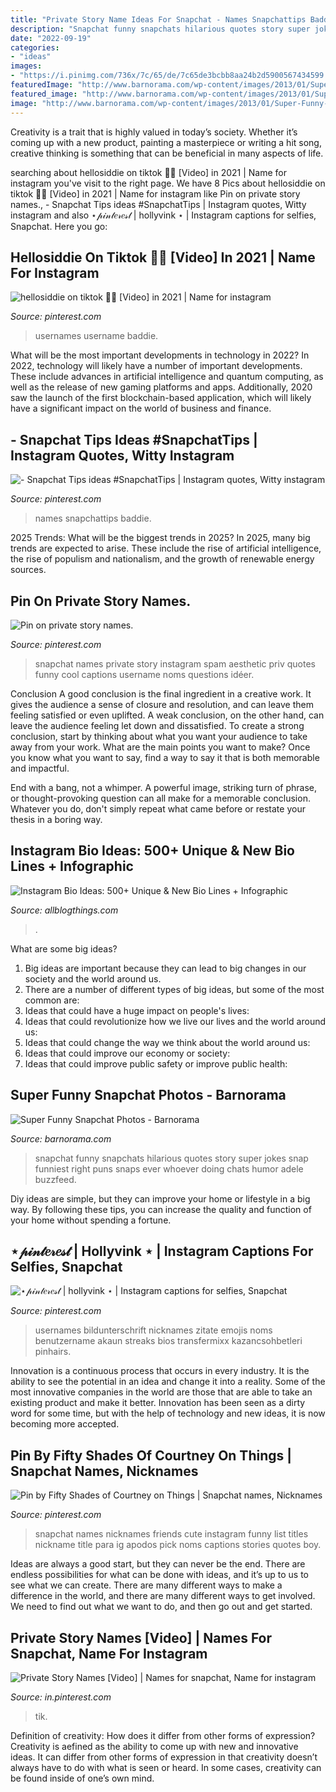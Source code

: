 ```yaml
---
title: "Private Story Name Ideas For Snapchat - Names Snapchattips Baddie"
description: "Snapchat funny snapchats hilarious quotes story super jokes snap funniest right puns snaps ever whoever doing chats humor adele buzzfeed"
date: "2022-09-19"
categories:
- "ideas"
images:
- "https://i.pinimg.com/736x/7c/65/de/7c65de3bcbb8aa24b2d5900567434599.jpg"
featuredImage: "http://www.barnorama.com/wp-content/images/2013/01/Super-Funny-Snapchat-Photos/06-Super-Funny-Snapchat-Photos.jpg"
featured_image: "http://www.barnorama.com/wp-content/images/2013/01/Super-Funny-Snapchat-Photos/06-Super-Funny-Snapchat-Photos.jpg"
image: "http://www.barnorama.com/wp-content/images/2013/01/Super-Funny-Snapchat-Photos/06-Super-Funny-Snapchat-Photos.jpg"
---
```



Creativity is a trait that is highly valued in today’s society. Whether it’s coming up with a new product, painting a masterpiece or writing a hit song, creative thinking is something that can be beneficial in many aspects of life.

	

		
searching about hellosiddie on tiktok 🏴‍☠️ [Video] in 2021 | Name for instagram you've visit to the right page. We have 8 Pics about hellosiddie on tiktok 🏴‍☠️ [Video] in 2021 | Name for instagram like Pin on private story names., - Snapchat Tips ideas #SnapchatTips | Instagram quotes, Witty instagram and also ⋆𝓅𝒾𝓃𝓉𝑒𝓇𝑒𝓈𝓉 | hollyvink ⋆ | Instagram captions for selfies, Snapchat. Here you go:
		
    
## Hellosiddie On Tiktok 🏴‍☠️ [Video] In 2021 | Name For Instagram

<img loading=lazy src="https://i.pinimg.com/736x/8b/07/27/8b0727e335e359df3ea8342a9daabcad.jpg" onerror="this.onerror=null;this.src='https://tse4.mm.bing.net/th?id=OIP.-vZwhHfSFTL99GuoaMhE0QHaNK&amp;pid=15.1';" alt="hellosiddie on tiktok 🏴‍☠️ [Video] in 2021 | Name for instagram">

_Source: pinterest.com_

>usernames username baddie. 

	

What will be the most important developments in technology in 2022?
In 2022, technology will likely have a number of important developments. These include advances in artificial intelligence and quantum computing, as well as the release of new gaming platforms and apps. Additionally, 2020 saw the launch of the first blockchain-based application, which will likely have a significant impact on the world of business and finance.

    
## - Snapchat Tips Ideas #SnapchatTips | Instagram Quotes, Witty Instagram

<img loading=lazy src="https://i.pinimg.com/736x/b6/6a/f6/b66af60484e0d648877c01cf2a4a7d49.jpg" onerror="this.onerror=null;this.src='https://tse1.mm.bing.net/th?id=OIP.y6uNec4za7afvpbo_l650AHaNL&amp;pid=15.1';" alt="- Snapchat Tips ideas #SnapchatTips | Instagram quotes, Witty instagram">

_Source: pinterest.com_

>names snapchattips baddie. 

	

2025 Trends: What will be the biggest trends in 2025?
In 2025, many big trends are expected to arise. These include the rise of artificial intelligence, the rise of populism and nationalism, and the growth of renewable energy sources.

    
## Pin On Private Story Names.

<img loading=lazy src="https://i.pinimg.com/736x/5a/07/03/5a07032b44e8d682a96a6a51a5c04399.jpg" onerror="this.onerror=null;this.src='https://tse3.mm.bing.net/th?id=OIP.A4Ql6LU_p-iLibbVhowYBAHaQD&amp;pid=15.1';" alt="Pin on private story names.">

_Source: pinterest.com_

>snapchat names private story instagram spam aesthetic priv quotes funny cool captions username noms questions idéer. 

	

Conclusion
A good conclusion is the final ingredient in a creative work. It gives the audience a sense of closure and resolution, and can leave them feeling satisfied or even uplifted. A weak conclusion, on the other hand, can leave the audience feeling let down and dissatisfied.
To create a strong conclusion, start by thinking about what you want your audience to take away from your work. What are the main points you want to make? Once you know what you want to say, find a way to say it that is both memorable and impactful.

End with a bang, not a whimper. A powerful image, striking turn of phrase, or thought-provoking question can all make for a memorable conclusion. Whatever you do, don't simply repeat what came before or restate your thesis in a boring way.

    
## Instagram Bio Ideas: 500+ Unique &amp; New Bio Lines + Infographic

<img loading=lazy src="https://1.bp.blogspot.com/-F3-2IJM3J7E/X7ud7z-MXWI/AAAAAAAAZ1A/KK_koigD1dknPTEMItG0qJVvjwlF7jmoACLcBGAsYHQ/s16000/12.jpg" onerror="this.onerror=null;this.src='https://tse3.mm.bing.net/th?id=OIP.A0-TW_v4n7X7qI2m8GKstwHaRO&amp;pid=15.1';" alt="Instagram Bio Ideas: 500+ Unique &amp; New Bio Lines + Infographic">

_Source: allblogthings.com_

>. 

	

What are some big ideas?
1. Big ideas are important because they can lead to big changes in our society and the world around us.
2. There are a number of different types of big ideas, but some of the most common are: 
3. Ideas that could have a huge impact on people's lives: 
4. Ideas that could revolutionize how we live our lives and the world around us: 
5. Ideas that could change the way we think about the world around us: 
6. Ideas that could improve our economy or society: 
7. Ideas that could improve public safety or improve public health: 


    
## Super Funny Snapchat Photos - Barnorama

<img loading=lazy src="http://www.barnorama.com/wp-content/images/2013/01/Super-Funny-Snapchat-Photos/06-Super-Funny-Snapchat-Photos.jpg" onerror="this.onerror=null;this.src='https://tse1.mm.bing.net/th?id=OIP.fBdkBw9eUp1rO-svRvU9ZQHaLH&amp;pid=15.1';" alt="Super Funny Snapchat Photos - Barnorama">

_Source: barnorama.com_

>snapchat funny snapchats hilarious quotes story super jokes snap funniest right puns snaps ever whoever doing chats humor adele buzzfeed. 

	

Diy ideas are simple, but they can improve your home or lifestyle in a big way. By following these tips, you can increase the quality and function of your home without spending a fortune.

    
## ⋆𝓅𝒾𝓃𝓉𝑒𝓇𝑒𝓈𝓉 | Hollyvink ⋆ | Instagram Captions For Selfies, Snapchat

<img loading=lazy src="https://i.pinimg.com/736x/7c/65/de/7c65de3bcbb8aa24b2d5900567434599.jpg" onerror="this.onerror=null;this.src='https://tse4.mm.bing.net/th?id=OIP.DkN0TmHS-7Y960-KvFU-7AHaM1&amp;pid=15.1';" alt="⋆𝓅𝒾𝓃𝓉𝑒𝓇𝑒𝓈𝓉 | hollyvink ⋆ | Instagram captions for selfies, Snapchat">

_Source: pinterest.com_

>usernames bildunterschrift nicknames zitate emojis noms benutzername akaun streaks bios transfermixx kazancsohbetleri pinhairs. 

	

Innovation is a continuous process that occurs in every industry. It is the ability to see the potential in an idea and change it into a reality. Some of the most innovative companies in the world are those that are able to take an existing product and make it better. Innovation has been seen as a dirty word for some time, but with the help of technology and new ideas, it is now becoming more accepted.

    
## Pin By Fifty Shades Of Courtney On Things | Snapchat Names, Nicknames

<img loading=lazy src="https://i.pinimg.com/736x/b7/d2/6f/b7d26fe7c510cd243d09c0e525879e40.jpg" onerror="this.onerror=null;this.src='https://tse2.mm.bing.net/th?id=OIP.zOdnEP3MvufJdkNbbzcvtAHaNJ&amp;pid=15.1';" alt="Pin by Fifty Shades of Courtney on Things | Snapchat names, Nicknames">

_Source: pinterest.com_

>snapchat names nicknames friends cute instagram funny list titles nickname title para ig apodos pick noms captions stories quotes boy. 

	

Ideas are always a good start, but they can never be the end. There are endless possibilities for what can be done with ideas, and it’s up to us to see what we can create. There are many different ways to make a difference in the world, and there are many different ways to get involved. We need to find out what we want to do, and then go out and get started.

    
## Private Story Names [Video] | Names For Snapchat, Name For Instagram

<img loading=lazy src="https://i.pinimg.com/736x/ea/e4/eb/eae4ebde42e54976791ba7f8ba74fbc2.jpg" onerror="this.onerror=null;this.src='https://tse3.mm.bing.net/th?id=OIP.7_myMDecawNPVjvuu5aRoQHaNK&amp;pid=15.1';" alt="Private Story Names [Video] | Names for snapchat, Name for instagram">

_Source: in.pinterest.com_

>tik. 

	

Definition of creativity: How does it differ from other forms of expression?
Creativity is aefined as the ability to come up with new and innovative ideas. It can differ from other forms of expression in that creativity doesn’t always have to do with what is seen or heard. In some cases, creativity can be found inside of one’s own mind.


